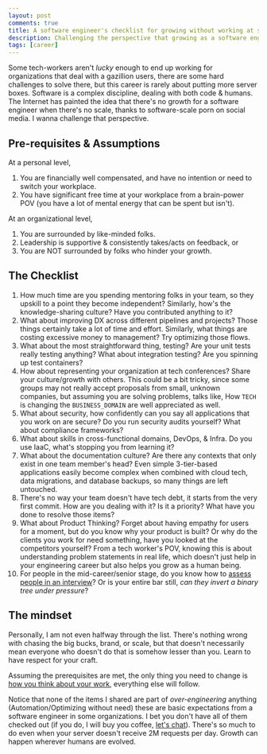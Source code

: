 ```yaml
---
layout: post
comments: true
title: A software engineer's checklist for growing without working at scale
description: Challenging the perspective that growing as a software engineering is only possible in large-scale organizations.
tags: [career]
---
```


Some tech-workers aren't _lucky_ enough to end up working for organizations that deal with a gazillion users, there are some hard challenges to solve there, but this career is rarely about putting more server boxes. Software is a complex discipline, dealing with both code & humans. The Internet has painted the idea that there's no growth for a software engineer when there's no scale, thanks to software-scale porn on social media. I wanna challenge that perspective.

## Pre-requisites & Assumptions

At a personal level,

1. You are financially well compensated, and have no intention or need to switch your workplace.
2. You have significant free time at your workplace from a brain-power POV (you have a lot of mental energy that can be spent but isn't).

At an organizational level,

1. You are surrounded by like-minded folks.
2. Leadership is supportive & consistently takes/acts on feedback, or
3. You are NOT surrounded by folks who hinder your growth.

## The Checklist

1. How much time are you spending mentoring folks in your team, so they upskill to a point they become independent? Similarly, how's the knowledge-sharing culture? Have you contributed anything to it?
2. What about improving DX across different pipelines and projects? Those things certainly take a lot of time and effort. Similarly, what things are costing excessive money to management? Try optimizing those flows.
3. What about the most straightforward thing, testing? Are your unit tests really testing anything? What about integration testing? Are you spinning up test containers?
4. How about representing your organization at tech conferences? Share your culture/growth with others. This could be a bit tricky, since some groups may not really accept proposals from small, unknown companies, but assuming you are solving problems, talks like, How `TECH` is changing the `BUSINESS_DOMAIN` are well appreciated as well.
5. What about security, how confidently can you say all applications that you work on are secure? Do you run security audits yourself? What about compliance frameworks?
6. What about skills in cross-functional domains, DevOps, & Infra. Do you use IaaC, what's stopping you from learning it?
7. What about the documentation culture? Are there any contexts that only exist in one team member's head? Even simple 3-tier-based applications easily become complex when combined with cloud tech, data migrations, and database backups, so many things are left untouched.
8. There's no way your team doesn't have tech debt, it starts from the very first commit. How are you dealing with it? Is it a priority? What have you done to resolve those items?
9. What about Product Thinking? Forget about having empathy for users for a moment, but do you know why your product is built? Or why do the clients you work for need something, have you looked at the competitors yourself? From a tech worker's POV, knowing this is about understanding problem statements in real life, which doesn't just help in your engineering career but also helps you grow as a human being.
10. For people in the mid-career/senior stage, do you know how to [assess people in an interview](https://til.bhupesh.me/people/tech-hiring-interesting-finds)? Or is your entire bar still, _can they invert a binary tree under pressure_?

## The mindset

Personally, I am not even halfway through the list. There's nothing wrong with chasing the big bucks, brand, or scale, but that doesn't necessarily mean everyone who doesn't do that is somehow lesser than you. Learn to have respect for your craft.

Assuming the prerequisites are met, the only thing you need to change is [how you think about your work](https://bhupesh.me/humanity-line-of-code/), everything else will follow.

Notice that none of the items I shared are part of _over-engineering_ anything (Automation/Optimizing without need) these are basic expectations from a software engineer in some organizations. I bet you don't have all of them checked out (if you do, I will buy you coffee, [let's chat](https://bhupesh.me/chat/)). There's so much to do even when your server doesn't receive 2M requests per day. Growth can happen wherever humans are evolved.
